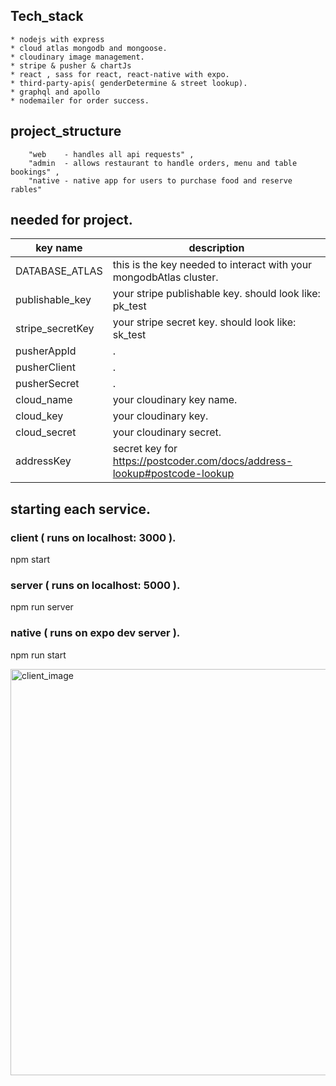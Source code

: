 
## Tech_stack

    * nodejs with express
    * cloud atlas mongodb and mongoose.
    * cloudinary image management.
    * stripe & pusher & chartJs
    * react , sass for react, react-native with expo.
    * third-party-apis( genderDetermine & street lookup).
    * graphql and apollo
    * nodemailer for order success.

## project_structure

        "web    - handles all api requests" ,
        "admin  - allows restaurant to handle orders, menu and table bookings" ,
        "native - native app for users to purchase food and reserve rables"
        
## needed for project.
  
key name | description
------------ | -------------
DATABASE_ATLAS | this is the key needed to interact with your mongodbAtlas cluster.
publishable_key | your stripe publishable key. should look like: pk_test
stripe_secretKey | your stripe secret key. should look like: sk_test
pusherAppId  | .
pusherClient | .
pusherSecret | .
cloud_name   | your cloudinary key name.
cloud_key    | your cloudinary key.
cloud_secret | your cloudinary secret.
addressKey | secret key for https://postcoder.com/docs/address-lookup#postcode-lookup
        
## starting each service.

### client ( runs on localhost: 3000 ).
  npm start

### server ( runs on localhost: 5000 ).
  npm run server

### native  ( runs on expo dev server ).
  npm run start
  
 <img width="650" alt="client_image" src="https://user-images.githubusercontent.com/46296577/72754535-01e89200-3bc0-11ea-82f1-73aad7981817.PNG">

  
  

